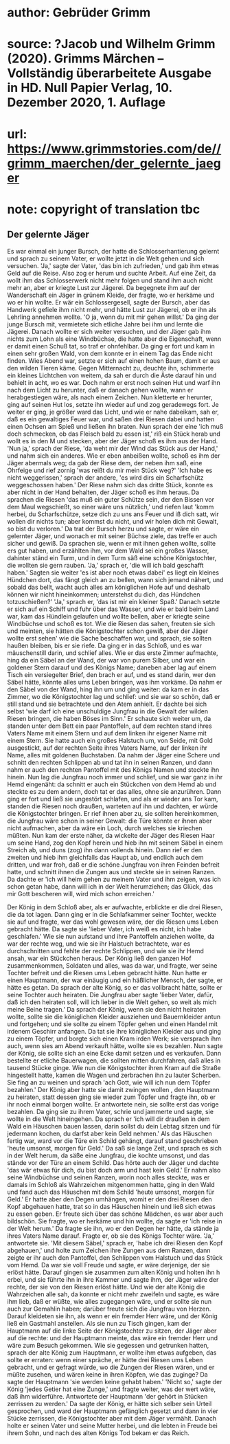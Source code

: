 # author: Gebrüder Grimm
# source: ?Jacob und Wilhelm Grimm (2020). Grimms Märchen – Vollständig überarbeitete Ausgabe in HD. Null Papier Verlag, 10. Dezember 2020, 1. Auflage
# url: https://www.grimmstories.com/de//grimm_maerchen/der_gelernte_jaeger
# note: copyright of translation tbc

## Der gelernte Jäger 

Es war einmal ein junger Bursch, der hatte die Schlosserhantierung
gelernt und sprach zu seinem Vater, er wollte jetzt in die Welt gehen
und sich versuchen. 'Ja,' sagte der Vater, 'das bin ich zufrieden,'
und gab ihm etwas Geld auf die Reise. Also zog er herum und suchte
Arbeit. Auf eine Zeit, da wollt ihm das Schlosserwerk nicht mehr folgen
und stand ihm auch nicht mehr an, aber er kriegte Lust zur Jägerei. Da
begegnete ihm auf der Wanderschaft ein Jäger in grünem Kleide, der
fragte, wo er herkäme und wo er hin wollte. Er wär ein Schlossergesell,
sagte der Bursch, aber das Handwerk gefiele ihm nicht mehr, und hätte
Lust zur Jägerei, ob er ihn als Lehrling annehmen wollte. 'O ja, wenn
du mit mir gehen willst.' Da ging der junge Bursch mit, vermietete sich
etliche Jahre bei ihm und lernte die Jägerei. Danach wollte er sich
weiter versuchen, und der Jäger gab ihm nichts zum Lohn als eine
Windbüchse, die hatte aber die Eigenschaft, wenn er damit einen Schuß
tat, so traf er ohnfehlbar. Da ging er fort und kam in einen sehr großen
Wald, von dem konnte er in einem Tag das Ende nicht finden. Wies Abend
war, setzte er sich auf einen hohen Baum, damit er aus den wilden Tieren
käme. Gegen Mitternacht zu, deuchte ihn, schimmerte ein kleines
Lichtchen von weitem, da sah er durch die Äste darauf hin und behielt in
acht, wo es war. Doch nahm er erst noch seinen Hut und warf ihn nach dem
Licht zu herunter, daß er danach gehen wollte, wann er herabgestiegen
wäre, als nach einem Zeichen. Nun kletterte er herunter, ging auf seinen
Hut los, setzte ihn wieder auf und zog geradewegs fort. Je weiter er
ging, je größer ward das Licht, und wie er nahe dabeikam, sah er, daß es
ein gewaltiges Feuer war, und saßen drei Riesen dabei und hatten einen
Ochsen am Spieß und ließen ihn braten. Nun sprach der eine 'ich muß
doch schmecken, ob das Fleisch bald zu essen ist,' riß ein Stück herab
und wollt es in den M und stecken, aber der Jäger schoß es ihm aus der
Hand. 'Nun ja,' sprach der Riese, 'da weht mir der Wind das Stück aus
der Hand,' und nahm sich ein anderes. Wie er eben anbeißen wollte,
schoß es ihm der Jäger abermals weg; da gab der Riese dem, der neben ihm
saß, eine Ohrfeige und rief zornig 'was reißt du mir mein Stück weg?'
'Ich habe es nicht weggerissen,' sprach der andere, 'es wird dirs ein
Scharfschütz weggeschossen haben.' Der Riese nahm sich das dritte
Stück, konnte es aber nicht in der Hand behalten, der Jäger schoß es ihm
heraus. Da sprachen die Riesen 'das muß ein guter Schütze sein, der den
Bissen vor dem Maul wegschießt, so einer wäre uns nützlich,' und riefen
laut 'komm herbei, du Scharfschütze, setze dich zu uns ans Feuer und iß
dich satt, wir wollen dir nichts tun; aber kommst du nicht, und wir
holen dich mit Gewalt, so bist du verloren.' Da trat der Bursch herzu
und sagte, er wäre ein gelernter Jäger, und wonach er mit seiner Büchse
ziele, das treffe er auch sicher und gewiß. Da sprachen sie, wenn er mit
ihnen gehen wollte, sollte ers gut haben, und erzählten ihm, vor dem
Wald sei ein großes Wasser, dahinter ständ ein Turm, und in dem Turm säß
eine schöne Königstochter, die wollten sie gern rauben. 'Ja,' sprach
er, 'die will ich bald geschafft haben.' Sagten sie weiter 'es ist
aber noch etwas dabei' es liegt ein kleines Hündchen dort, das fängt
gleich an zu bellen, wann sich jemand nähert, und sobald das bellt,
wacht auch alles am königlichen Hofe auf und deshalb können wir nicht
hineinkommen; unterstehst du dich, das Hündchen totzuschießen?' 'Ja,'
sprach er, 'das ist mir ein kleiner Spaß.' Danach setzte er sich auf
ein Schiff und fuhr über das Wasser, und wie er bald beim Land war, kam
das Hündlein gelaufen und wollte bellen, aber er kriegte seine
Windbüchse und schoß es tot. Wie die Riesen das sahen, freuten sie sich
und meinten, sie hätten die Königstochter schon gewiß, aber der Jäger
wollte erst sehen' wie die Sache beschaffen war, und sprach, sie
sollten haußen bleiben, bis er sie riefe. Da ging er in das Schloß, und
es war mäuschenstill darin, und schlief alles. Wie er das erste Zimmer
aufmachte, hing da ein Säbel an der Wand, der war von purem Silber, und
war ein goldener Stern darauf und des Königs Name; daneben aber lag auf
einem Tisch ein versiegelter Brief, den brach er auf, und es stand
darin, wer den Säbel hätte, könnte alles ums Leben bringen, was ihm
vorkäme. Da nahm er den Säbel von der Wand, hing ihn um und ging weiter:
da kam er in das Zimmer, wo die Königstochter lag und schlief: und sie
war so schön, daß er still stand und sie betrachtete und den Atem
anhielt. Er dachte bei sich selbst 'wie darf ich eine unschuldige
Jungfrau in die Gewalt der wilden Riesen bringen, die haben Böses im
Sinn.' Er schaute sich weiter um, da standen unter dem Bett ein paar
Pantoffeln, auf dem rechten stand ihres Vaters Name mit einem Stern und
auf dem linken ihr eigener Name mit einem Stern. Sie hatte auch ein
großes Halstuch um, von Seide, mit Gold ausgestickt, auf der rechten
Seite ihres Vaters Name, auf der linken ihr Name, alles mit goldenen
Buchstaben. Da nahm der Jäger eine Schere und schnitt den rechten
Schlippen ab und tat ihn in seinen Ranzen, und dann nahm er auch den
rechten Pantoffel mit des Königs Namen und steckte ihn hinein. Nun lag
die Jungfrau noch immer und schlief, und sie war ganz in ihr Hemd
eingenäht: da schnitt er auch ein Stückchen von dem Hemd ab und steckte
es zu dem andern, doch tat er das alles, ohne sie anzurühren. Dann ging
er fort und ließ sie ungestört schlafen, und als er wieder ans Tor kam,
standen die Riesen noch draußen, warteten auf ihn und dachten, er würde
die Königstochter bringen. Er rief ihnen aber zu, sie sollten
hereinkommen, die Jungfrau wäre schon in seiner Gewalt: die Türe könnte
er ihnen aber nicht aufmachen, aber da wäre ein Loch, durch welches sie
kriechen müßten. Nun kam der erste näher, da wickelte der Jäger des
Riesen Haar um seine Hand, zog den Kopf herein und hieb ihn mit seinem
Säbel in einem Streich ab, und duns (zog) ihn dann vollends hinein. Dann
rief er den zweiten und hieb ihm gleichfalls das Haupt ab, und endlich
auch dem dritten, und war froh, daß er die schöne Jungfrau von ihren
Feinden befreit hatte, und schnitt ihnen die Zungen aus und steckte sie
in seinen Ranzen. Da dachte er 'ich will heim gehen zu meinem Vater und
ihm zeigen, was ich schon getan habe, dann will ich in der Welt
herumziehen; das Glück, das mir Gott bescheren will, wird mich schon
erreichen.'

Der König in dem Schloß aber, als er aufwachte, erblickte er die drei
Riesen, die da tot lagen. Dann ging er in die Schlafkammer seiner
Tochter, weckte sie auf und fragte, wer das wohl gewesen wäre, der die
Riesen ums Leben gebracht hätte. Da sagte sie 'lieber Vater, ich weiß
es nicht, ich habe geschlafen.' Wie sie nun aufstand und ihre
Pantoffeln anziehen wollte, da war der rechte weg, und wie sie ihr
Halstuch betrachtete, war es durchschnitten und fehlte der rechte
Schlippen, und wie sie ihr Hemd ansah, war ein Stückchen heraus. Der
König ließ den ganzen Hof zusammenkommen, Soldaten und alles, was da
war, und fragte, wer seine Tochter befreit und die Riesen ums Leben
gebracht hätte. Nun hatte er einen Hauptmann, der war einäugig und ein
häßlicher Mensch, der sagte, er hätte es getan. Da sprach der alte
König, so er das vollbracht hätte, sollte er seine Tochter auch
heiraten. Die Jungfrau aber sagte 'lieber Vater, dafür, daß ich den
heiraten soll, will ich lieber in die Welt gehen, so weit als mich meine
Beine tragen.' Da sprach der König, wenn sie den nicht heiraten wollte,
sollte sie die königlichen Kleider ausziehen und Bauernkleider antun und
fortgehen; und sie sollte zu einem Töpfer gehen und einen Handel mit
irdenem Geschirr anfangen. Da tat sie ihre königlichen Kleider aus und
ging zu einem Töpfer, und borgte sich einen Kram irden Werk; sie
versprach ihm auch, wenn sies am Abend verkauft hätte, wollte sie es
bezahlen. Nun sagte der König, sie sollte sich an eine Ecke damit setzen
und es verkaufen. Dann bestellte er etliche Bauerwagen, die sollten
mitten durchfahren, daß alles in tausend Stücke ginge. Wie nun die
Königstochter ihren Kram auf die Straße hingestellt hatte, kamen die
Wagen und zerbrachen ihn zu lauter Scherben. Sie fing an zu weinen und
sprach 'ach Gott, wie will ich nun dem Töpfer bezahlen.' Der König
aber hatte sie damit zwingen wollen , den Hauptmann zu heiraten, statt
dessen ging sie wieder zum Töpfer und fragte ihn, ob er ihr noch einmal
borgen wollte. Er antwortete nein, sie sollte erst das vorige bezahlen.
Da ging sie zu ihrem Vater, schrie und jammerte und sagte, sie wollte in
die Welt hineingehen. Da sprach er 'ich will dir draußen in dem Wald
ein Häuschen bauen lassen, darin sollst du dein Lebtag sitzen und für
jedermann kochen, du darfst aber kein Geld nehmen.' Als das Häuschen
fertig war, ward vor die Türe ein Schild gehängt, darauf stand
geschrieben 'heute umsonst, morgen für Geld.' Da saß sie lange Zeit,
und sprach es sich in der Welt herum, da säße eine Jungfrau, die kochte
umsonst, und das stände vor der Türe an einem Schild. Das hörte auch der
Jäger und dachte 'das wär etwas für dich, du bist doch arm und hast
kein Geld.' Er nahm also seine Windbüchse und seinen Ranzen, worin noch
alles steckte, was er damals im Schloß als Wahrzeichen mitgenommen
hatte, ging in den Wald und fand auch das Häuschen mit dem Schild
'heute umsonst, morgen für Geld.' Er hatte aber den Degen umhängen,
womit er den drei Riesen den Kopf abgehauen hatte, trat so in das
Häuschen hinein und ließ sich etwas zu essen geben. Er freute sich über
das schöne Mädchen, es war aber auch bildschön. Sie fragte, wo er
herkäme und hin wollte, da sagte er 'ich reise in der Welt herum.' Da
fragte sie ihn, wo er den Degen her hätte, da stände ja ihres Vaters
Name darauf. Fragte er, ob sie des Königs Tochter wäre. 'Ja,'
antwortete sie. 'Mit diesem Säbel,' sprach er, 'habe ich drei Riesen
den Kopf abgehauen,' und holte zum Zeichen ihre Zungen aus dem Ranzen,
dann zeigte er ihr auch den Pantoffel, den Schlippen vom Halstuch und
das Stück vom Hemd. Da war sie voll Freude und sagte, er wäre derjenige,
der sie erlöst hätte. Darauf gingen sie zusammen zum alten König und
holten ihn h erbei, und sie führte ihn in ihre Kammer und sagte ihm, der
Jäger wäre der rechte, der sie von den Riesen erlöst hätte. Und wie der
alte König die Wahrzeichen alle sah, da konnte er nicht mehr zweifeln
und sagte, es wäre ihm lieb, daß er wüßte, wie alles zugegangen wäre,
und er sollte sie nun auch zur Gemahlin haben; darüber freute sich die
Jungfrau von Herzen. Darauf kleideten sie ihn, als wenn er ein fremder
Herr wäre, und der König ließ ein Gastmahl anstellen. Als sie nun zu
Tisch gingen, kam der Hauptmann auf die linke Seite der Königstochter zu
sitzen, der Jäger aber auf die rechte: und der Hauptmann meinte, das
wäre ein fremder Herr und wäre zum Besuch gekommen. Wie sie gegessen und
getrunken hatten, sprach der alte König zum Hauptmann, er wollte ihm
etwas aufgeben, das sollte er erraten: wenn einer spräche, er hätte drei
Riesen ums Leben gebracht, und er gefragt würde, wo die Zungen der
Riesen wären, und er müßte zusehen, und wären keine in ihren Köpfen, wie
das zuginge? Da sagte der Hauptmann 'sie werden keine gehabt haben.'
'Nicht so,' sagte der König 'jedes Getier hat eine Zunge,' und
fragte weiter, was der wert wäre, daß ihm widerführe. Antwortete der
Hauptmann 'der gehört in Stücken zerrissen zu werden.' Da sagte der
König, er hätte sich selber sein Urteil gesprochen, und ward der
Hauptmann gefänglich gesetzt und dann in vier Stücke zerrissen, die
Königstochter aber mit dem Jäger vermählt. Danach holte er seinen Vater
und seine Mutter herbei, und die lebten in Freude bei ihrem Sohn, und
nach des alten Königs Tod bekam er das Reich.
